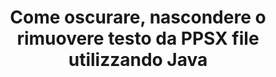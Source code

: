 ---
############################# Static ############################
layout: "auto-gen-gist"
draft: false
path: "it/redaction/java/text/ppsx"
otherformats: CSV DOC DOCM DOCX DOT DOTM DOTX PDF POT POTM PPS PPSM PPT PPTM PPTX RTF XLS XLSM XLSX XLT XLTM XLTX  

############################# Head ############################
head_title: "Modificare PPSX testo tramite frase esatta/espressione regolare in Java"
head_description: "L'API GroupDocs.Redaction s Java consente agli sviluppatori di oscurare il testo da PDF DOC DOCX RTF XLSX CSV PPT PPTX e immagini tramite una frase esatta o un'espressione regolare in Java"

############################# Header ############################
title: "Come oscurare, nascondere o rimuovere testo da PPSX file utilizzando Java"
description: "L'API GroupDocs.Redaction s Java consente di oscurare, nascondere o rimuovere testo sensibile da documenti di elaborazione testi, fogli di lavoro, presentazioni, PDF s e immagini."

################### SubMenu/Download Button #####################
button:
    enable: true

############################# About ############################
about:
    enable: true
    title: "Cos'è la redazione del testo?"
    content: |
        La redazione del testo è il processo di rimozione del testo o delle informazioni riservate o indesiderate dai documenti digitali lasciando intatto il resto del documento o del paragrafo che lo contiene. La redazione aiuta gli utenti e le organizzazioni a proteggere le proprie informazioni sensibili nascondendole o rimuovendole definitivamente. Utilizzando l'API GroupDocs.Redaction Java gli utenti possono ora oscurare, nascondere o rimuovere testo sensibile da documenti di elaborazione testi, fogli di lavoro, presentazioni, PDF e file di immagini raster. L'API offre un'ampia gamma di opzioni e metodi per la redazione delle informazioni private nei documenti. Supporta la ricerca e la redazione utilizzando corrispondenze esatte o espressioni regolari, utilizza redazioni testuali (codici di esenzione) o grafiche (rettangoli colorati) e molto altro. Allora perché non provarlo e automatizzare il processo di redazione dei documenti scaricando l'API ed esplorando le sue funzionalità di base e avanzate. 

############################# Steps ############################
steps:
    enable: true
    block:
    - title_left: "Redigere PPSX Frase esatta in Java"
      content_left: |
        GroupDocs.Redaction consente di cancellare facilmente i dati di natura sensibile o privata dai tuoi documenti. Il caso di redazione più diffuso è quello di rimuovere un testo da un documento. 

        Il codice seguente può essere utilizzato per applicare la redazione testuale a una particolare parte di un documento tramite una frase esatta. Consente agli utenti di sostituire la frase esatta personale «Michal Clark» con personale (o qualsiasi codice di esenzione),

      title_right: "Rimuovi dati sensibili da PPSX"
      content_right: |
        * Crea un'istanza della classe [Redactor](https://apireference.groupdocs.com/redaction/java/com.groupdocs.redaction/Redactor) e carica il file PPSX
        * Chiama il metodo Redactor.apply con una nuova istanza della classe ExactPhraserEdAction
        * Chiama il metodo redactor.save con l'oggetto di [ExactPhraseRedAction](https://apireference.groupdocs.com/redaction/java/com.groupdocs.redaction.redactions/ExactPhraseRedaction)
        * Chiama il metodo redactor.save per salvare le modifiche 

      gisthash: "3202859fc19b5dfd14e8f073b70a18f8"
      gistfile: "redactexactphrase.java"
      
    - title_left: "Redazione del testo con distinzione tra maiuscole e minuscole in PPSX"
      content_left: |
        L'esempio seguente consente agli utenti di eseguire una redazione esatta con distinzione tra maiuscole e minuscole per rimuovere o nascondere una particolare parte di testo all'interno di un documento. Per impostazione predefinita, la ricerca per frase esatta non fa distinzione tra maiuscole e minuscole. 
        
      title_right: "Esegui una redazione sensibile alle maiuscole tramite Java"
      content_right: |
        * Crea un'istanza della classe [Redactor](https://apireference.groupdocs.com/redaction/java/com.groupdocs.redaction/Redactor) e carica il file PPSX
        * Chiama il metodo Redactor.apply con una nuova istanza della classe ExactPhraserEdAction
        * Chiama il metodo redactor.save con l'oggetto di [ExactPhraseRedAction](https://apireference.groupdocs.com/redaction/java/com.groupdocs.redaction.redactions/ExactPhraseRedaction)
        * Chiama il metodo redactor.save per salvare le modifiche 
        
      gisthash: "a43e3ce358f93df92373b5441bc579fb"
      gistfile: "casesensitiveredaction.java"

    - title_left: "Modifica il testo in PPSX tramite Color Box"
      content_left: |
        Invece di rimuovere un testo redatto o inserire una stringa lì, è anche possibile inserire una casella colorata sopra il testo redatto. In questo caso il testo corrispondente verrà rimosso e un rettangolo colorato verrà posizionato sul testo redatto.
        
      title_right: "Usa la casella dei colori per rimuovere il testo in Java"
      content_right: |
        * Crea un'istanza della classe [Redactor](https://apireference.groupdocs.com/redaction/java/com.groupdocs.redaction/Redactor) e carica il file PPSX
        * Chiama il metodo Redactor.apply con una nuova istanza della classe ExactPhraserEdAction
        * Chiama il metodo redactor.save con l'oggetto di [ExactPhraseRedAction](https://apireference.groupdocs.com/redaction/java/com.groupdocs.redaction.redactions/ExactPhraseRedaction)
        * Chiama il metodo redactor.save per salvare le modifiche 
        
      gisthash: "6d83e791388b6834a372dc90f4b455f6"
      gistfile: "redacttextusingcolorbox.java"

    - title_left: "Requisiti di sistema"
      content_left: |
        Le GroupDocs.Redaction for Java API sono supportate su tutte le principali piattaforme e sistemi operativi. Per una guida completa ai requisiti di sistema, visita [requisiti di sistema](https://docs.groupdocs.com/redaction/java/system-requirements) Prima di eseguire il codice riportato di seguito, assicurati di avere i seguenti prerequisiti installati sul tuo sistema:
        * Sistemi operativi: Microsoft Windows, Linux, Mac OS
        * Ambiente di sviluppo: NetBeans, Intellij IDEA, Eclipse ecc
        * Java Ambiente di runtime: J2SE 6.0 e versioni successive
        * Scarica l'ultima versione di GroupDocs.Redaction for Java da [Maven](https://repository.groupdocs.com/webapp/#/artifacts/browse/tree/General/repo/com/groupdocs/groupdocs-redaction)
        
      title_right: "Perché usare GroupDocs.Redaction"
      content_right: |
        * Consenti agli utenti di aggiungere formati di documenti e tipi di redazioni personalizzati
        * Non è richiesto alcun software aggiuntivo per rimuovere le informazioni sensibili
        * Possibilità di impostare il documento di rendering dell'intervallo di pagine come PDF
        * Un modo semplice per oscurare diversi tipi di metadati: nome dell'autore, versione, titolo, oggetto, descrizione e molti altri
        * Estrazione di informazioni sui documenti: tipo di file, numero di pagine ecc.

############################# Demos ############################
demos:
    enable: true
############################# More Formats ############################
more_formats:
    enable: true

############################# Back to top ###############################
back_to_top:
    enable: true
---